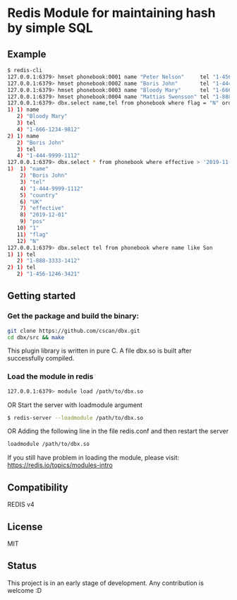 # Redis Module for maintaining hash by simple SQL

## Example
```bash
$ redis-cli
127.0.0.1:6379> hmset phonebook:0001 name "Peter Nelson"     tel "1-456-1246-3421" country "US" effective "2019-10-01" pos 3 flag "Y"
127.0.0.1:6379> hmset phonebook:0002 name "Boris John"       tel "1-444-9999-1112" country "UK" effective "2019-12-01" pos 1 flag "N"
127.0.0.1:6379> hmset phonebook:0003 name "Bloody Mary"      tel "1-666-1234-9812" country "FR" effective "2018-01-31" pos 2 flag "N"
127.0.0.1:6379> hmset phonebook:0004 name "Mattias Swensson" tel "1-888-3333-1412" country "HK" effective "2017-06-30" pos 4 flag "Y"
127.0.0.1:6379> dbx.select name,tel from phonebook where flag = "N" order by pos desc
1) 1) name
   2) "Bloody Mary"
   3) tel
   4) "1-666-1234-9812"
2) 1) name
   2) "Boris John"
   3) tel
   4) "1-444-9999-1112"
127.0.0.1:6379> dbx.select * from phonebook where effective > '2019-11-11'
1)  1) "name"
    2) "Boris John"
    3) "tel"
    4) "1-444-9999-1112"
    5) "country"
    6) "UK"
    7) "effective"
    8) "2019-12-01"
    9) "pos"
   10) "1"
   11) "flag"
   12) "N"
127.0.0.1:6379> dbx.select tel from phonebook where name like Son
1) 1) tel
   2) "1-888-3333-1412"
2) 1) tel
   2) "1-456-1246-3421"
```

## Getting started

### Get the package and build the binary:
```bash
git clone https://github.com/cscan/dbx.git
cd dbx/src && make
```

This plugin library is written in pure C. A file dbx.so is built after successfully compiled.

### Load the module in redis
```bash
127.0.0.1:6379> module load /path/to/dbx.so
```
OR
Start the server with loadmodule argument
```bash
$ redis-server --loadmodule /path/to/dbx.so
```
OR
Adding the following line in the file redis.conf and then restart the server
```bash
loadmodule /path/to/dbx.so
```

If you still have problem in loading the module, please visit: https://redis.io/topics/modules-intro

## Compatibility
REDIS v4

## License
MIT

## Status
This project is in an early stage of development. Any contribution is welcome :D
